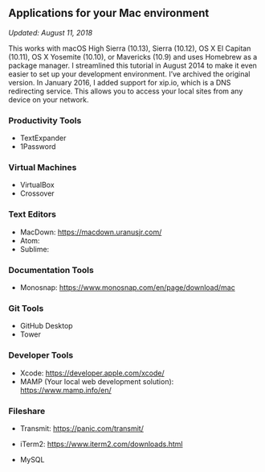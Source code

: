 ## Applications for your Mac environment
_Updated: August 11, 2018_

This works with macOS High Sierra (10.13), Sierra (10.12), OS X El Capitan (10.11), OS X Yosemite (10.10), or Mavericks (10.9) and uses Homebrew as a package manager. I streamlined this tutorial in August 2014 to make it even easier to set up your development environment. I’ve archived the original version. In January 2016, I added support for xip.io, which is a DNS redirecting service. This allows you to access your local sites from any device on your network.

### Productivity Tools
- TextExpander
- 1Password

### Virtual Machines
- VirtualBox
- Crossover

### Text Editors
- MacDown: https://macdown.uranusjr.com/ 
- Atom: 
- Sublime: 

### Documentation Tools
- Monosnap: https://www.monosnap.com/en/page/download/mac

### Git Tools
- GitHub Desktop
- Tower

### Developer Tools
- Xcode: https://developer.apple.com/xcode/
- MAMP (Your local web development solution): https://www.mamp.info/en/

### Fileshare
- Transmit: https://panic.com/transmit/

- iTerm2: https://www.iterm2.com/downloads.html

- MySQL
